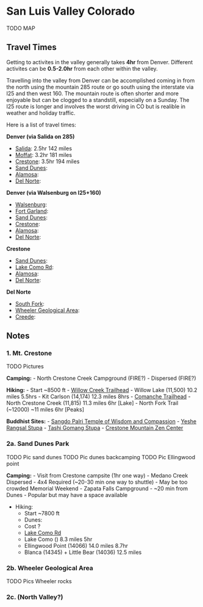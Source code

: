 # San Luis Valley Colorado

TODO MAP

## Travel Times

Getting to activites in the valley generally takes **4hr**
from Denver. Different activites can be **0.5-2.0hr** from
each other within the valley.

Travelling into the valley from Denver can be accomplished
coming in from the north using the mountain 285 route or
go south using the interstate via I25 and then west 160.
The mountain route is often shorter and more enjoyable but
can be clogged to a standstill, especially on a Sunday. 
The I25 route is longer and involves the worst driving in
CO but is realible in weather and holiday traffic.

Here is a list of travel times:

**Denver (via Salida on 285)**
- [Salida](): 2.5hr 142 miles
- [Moffat](): 3.2hr 181 miles
- [Crestone](): 3.5hr 194 miles
- [Sand Dunes]():
- [Alamosa]():
- [Del Norte]():

**Denver (via Walsenburg on I25+160)**
- [Walsenburg]():
- [Fort Garland]():
- [Sand Dunes]():
- [Crestone]():
- [Alamosa]():
- [Del Norte]():

**Crestone**
- [Sand Dunes]():
- [Lake Como Rd]():
- [Alamosa]():
- [Del Norte]():

**Del Norte**
- [South Fork]():
- [Wheeler Geological Area]():
- [Creede]():

## Notes

### 1. Mt. Crestone

TODO Pictures

**Camping:**
    - North Crestone Creek Campground (FIRE?)
    - Dispersed (FIRE?)
  
**Hiking:**
    - Start ~8500 ft
    - [Willow Creek Trailhead](https://goo.gl/maps/ZvX8pLDXAk3oedE38)
        - Willow Lake (11,500) 10.2 miles 5.5hrs
	- Kit Carlson (14,174) 12.3 miles 8hrs
    - [Comanche Trailhead](https://goo.gl/maps/DCKa3p2oJowBjUAn8)
	- North Crestone Creek (11,815) 11.3 miles 6hr [Lake]
	- North Fork Trail (~12000) ~11 miles 6hr [Peaks]
  
**Buddhist Sites:**
    - [Sangdo Palri Temple of Wisdom and Compassion](http://www.mangalashribhuti.org/)
    - [Yeshe Rangsal Stupa](https://tsoknyirinpoche.org/yeshe-rangsal/stupa-and-shrine-hall/)
    - [Tashi Gomang Stupa](https://kttg.org/)
    - [Crestone Mountain Zen Center](https://www.dharmasangha.org/)

### 2a. Sand Dunes Park

TODO Pic sand dunes
TODO Pic dunes backcamping
TODO Pic Ellingwood point

**Camping:**
    - Visit from Crestone campsite (1hr one way)
    - Medano Creek Dispersed
	- 4x4 Required (~20-30 min one way to shuttle) 
	- May be too crowded Memorial Weekend
    - Zapata Falls Campground
	- ~20 min from Dunes
	- Popular but may have a space available

  - Hiking:
    - Start ~7800 ft
    - Dunes:
	- Cost ?
    - [Lake Como Rd](https://goo.gl/maps/mnHTRoXs8J9R8iAr7)
	- Lake Como () 8.3 miles 5hr
	- Ellingwood Point (14066) 14.0 miles 8.7hr
	- Blanca (14345) + Little Bear (14036) 12.5 miles

### 2b. Wheeler Geological Area

TODO Pics Wheeler rocks

### 2c. (North Valley?)
